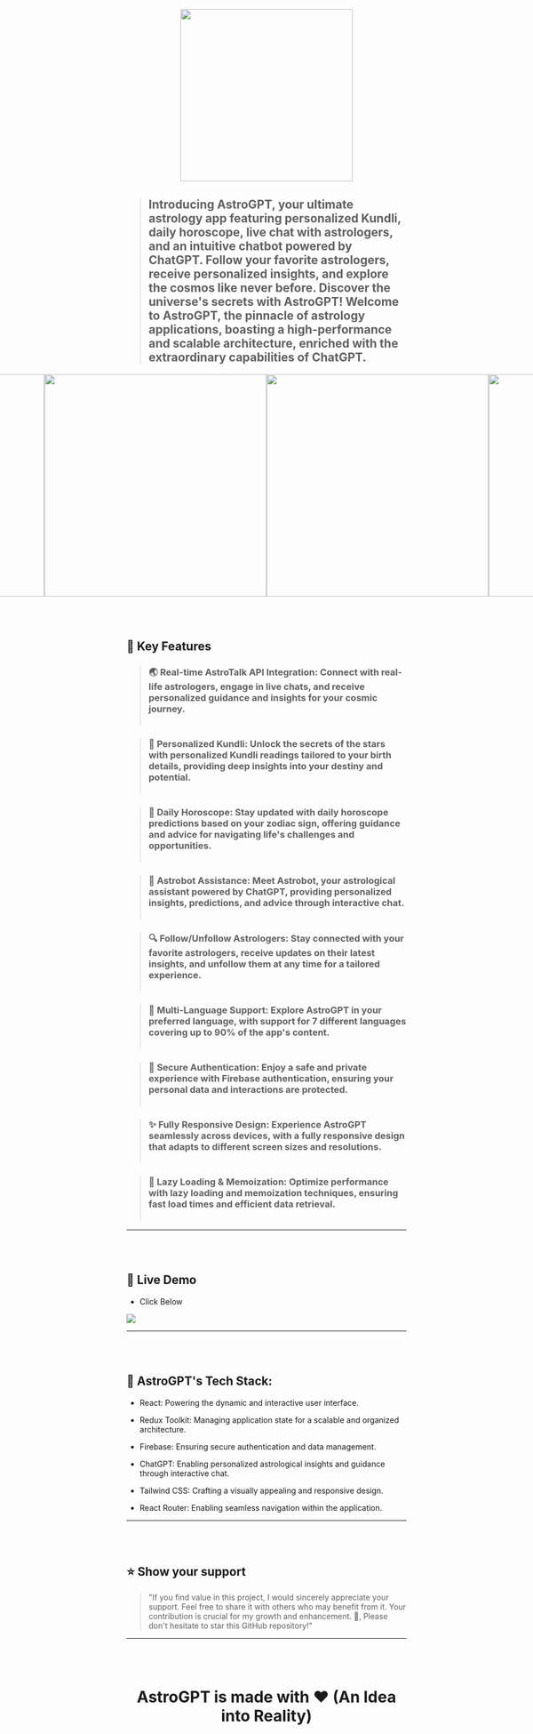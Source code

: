 <div align="center">
  <img src="https://astro-gpt-eta.vercel.app/static/media/Logo%20text.f6597f7e623631bb4827.png" style="width:310px"></img>
</div>
<!-- PROJECT DESCRIPTION -->

> ## Introducing AstroGPT, your ultimate astrology app featuring personalized Kundli, daily horoscope, live chat with astrologers, and an intuitive chatbot powered by ChatGPT. Follow your favorite astrologers, receive personalized insights, and explore the cosmos like never before. Discover the universe's secrets with AstroGPT! Welcome to AstroGPT, the pinnacle of astrology applications, boasting a high-performance and scalable architecture, enriched with the extraordinary capabilities of ChatGPT.



<div style="display: flex; flex-direction: row; justify-content: center; align-items: center; width:100%;">
  
  <img width="400px" src="https://github.com/VKoder/AstroGPT/blob/main/src/image/Snapshots/Home.png" />
  <img width="400px" src="https://github.com/VKoder/AstroGPT/blob/main/src/image/Snapshots/Kundli.png" />
    <img width="400px" src="https://github.com/VKoder/AstroGPT/blob/main/src/image/Snapshots/AstroBot.png" />
  <img width="400px" src="https://github.com/VKoder/AstroGPT/blob/main/src/image/Snapshots/Horoscope.png" />
    <img width="400px" src="https://github.com/VKoder/AstroGPT/blob/main/src/image/Snapshots/List.png" />

  <img width="400px" src="https://github.com/VKoder/AstroGPT/blob/main/src/image/Snapshots/Profile.png" />


</div>


<!-- Features -->
<br></br>
 ## 🎯 Key Features 

> ### 🌏 Real-time AstroTalk API Integration: Connect with real-life astrologers, engage in live chats, and receive personalized guidance and insights for your cosmic journey.<br></br>

> ### 🌟 Personalized Kundli: Unlock the secrets of the stars with personalized Kundli readings tailored to your birth details, providing deep insights into your destiny and potential.<br></br>

> ### 🌌 Daily Horoscope: Stay updated with daily horoscope predictions based on your zodiac sign, offering guidance and advice for navigating life's challenges and opportunities.<br></br>

> ### 💬 Astrobot Assistance: Meet Astrobot, your astrological assistant powered by ChatGPT, providing personalized insights, predictions, and advice through interactive chat.<br></br>

> ### 🔍 Follow/Unfollow Astrologers: Stay connected with your favorite astrologers, receive updates on their latest insights, and unfollow them at any time for a tailored experience.<br></br>

> ### 🎯 Multi-Language Support: Explore AstroGPT in your preferred language, with support for 7 different languages covering up to 90% of the app's content.<br></br>

> ### 🔐 Secure Authentication: Enjoy a safe and private experience with Firebase authentication, ensuring your personal data and interactions are protected.<br></br>

> ### ✨ Fully Responsive Design: Experience AstroGPT seamlessly across devices, with a fully responsive design that adapts to different screen sizes and resolutions.<br></br>

> ### 🚀 Lazy Loading & Memoization: Optimize performance with lazy loading and memoization techniques, ensuring fast load times and efficient data retrieval.<br></br>

---
<br></br>
## 🚀 Live Demo 

- Click Below

 <a href="https://astro-gpt-eta.vercel.app/" target="_blank">
<img src="https://img.shields.io/badge/Vercel-000000?style=for-the-badge&logo=vercel&logoColor=white">
</a>

---
<br></br>

 ## 🔧 AstroGPT's Tech Stack:

- React: Powering the dynamic and interactive user interface.

- Redux Toolkit: Managing application state for a scalable and organized architecture.

- Firebase: Ensuring secure authentication and data management.

- ChatGPT: Enabling personalized astrological insights and guidance through interactive chat.

- Tailwind CSS: Crafting a visually appealing and responsive design.

- React Router: Enabling seamless navigation within the application.

---
<br></br>
## ⭐️ Show your support 

> "If you find value in this project, I would sincerely appreciate your support. Feel free to share it with others who may benefit from it. Your contribution is crucial for my growth and enhancement. 🚀, Please don't hesitate to star this GitHub repository!"

---

<br></br>

<div align="center"><h1>AstroGPT is made with ❤️ (An Idea into Reality)</h1> </div>
